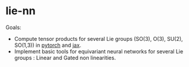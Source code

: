 # lie-nn

Goals: 
* Compute tensor products for several Lie groups (SO(3), O(3), SU(2), SO(1,3)) in [pytorch](https://github.com/pytorch/pytorch) and [jax](https://github.com/google/jax).
* Implement basic tools for equivariant neural networks for several Lie groups : Linear and Gated non linearities.
 
